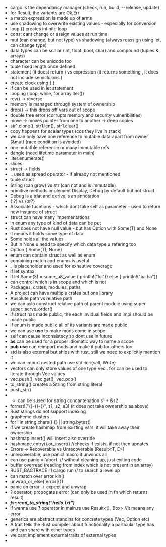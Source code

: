 * cargo is the dependancy manager (check, run, build, --release, update)
* for Result, the variants are Ok,Err
* a match expression is made up of arms
* use shadowing to overwrite existing values - especially for conversion
* loop {} creates infinite loop
* const cant change or assign values at run time
* mut (can change, but not type) vs shadowing (always reassign using let, can change type) 
* data types can be scalar (int, float ,bool, char) and compound (tuples & arrays)
* character can be unicode too
* tuple fixed length once defined
* statement (it doest return ) vs expression (it returns something , it does not include semiclolons )
* create clock using { }
* if can be used in let statement
* looping (loop, while, for array.iter())
* rev() -> reverse
* memory is managed through system of ownership
* drop() -> this drops off vars out of scope
* double free error (corrupts memory and security vulneribilities)
* move -> moves pointer from one to another -> deep copies
* str1.clone(), str1.len(), str1.clear()
* copy happens for scalar types (cos they live in stack)
* we can only have one reference to mutable data apart from owner (&mut) (race condition is avoided)
* one mutatble reference or many immutable refs
* dangle (need lifetime parameter in main)
* .iter.enumerate()
* slices
* struct -> fields
* .. used as spread operator - if already not mentioned
* tuple struct
* String (can grow) vs str (can not and is immutable)
* primitive methods implement Display, Debug by default but not struct
* Debug is a triat and derive is an annotation
* {:?} vs {:#?}
* Associate fucntions - which dont take self as parameter - used to return new instance of struct
* struct can have many impementations
* in enum any type of kind of data can be put
* Rust does not have null value - but has Option<T> with Some(T) and None
* <T> it means it holds some type of data 
* Some holds all the values
* But in None u nedd to specify which data type u refering too
* Option<T> { Some(T), None}
* enum can contain struct as well as enum
* combining match and enums is useful
* _ is placeholder and used for exhautive coverage
* if let syntax
* if let Some(3) = some_u8_value { println!("lol")} else { println!("ha ha")}
* can control which is in scope and which is not
* Packages, crates, modules, paths
* A project can have multiple crates but one library
* Absolute path vs relative path
* we can aslo construct relative path of parent module using super super::serve_order()
* if struct has made public, the each invidual fields and impl should be made public
* if enum is made public all of its variants are made public
* we can use  ****use**** to make mods come in scope
* self can cause inconsistecy so dont use in future
* ****as**** can be used for a proper idiomatic way to name a scope
* ****pub**** ****use**** can reimport mods and make it pub for others too
* std is also external but ships with rust. still we need to explicitly mention it
* we can import nested path use std::io::{self, Write}
* vectors can only store values of one type Vec<T> . for can be used to iterate through Vec values
* vec.push(), vec.get(), vec.pop()
* to_string() creates a String from string literal
* push_str()
* + can be sused for string concantenation s1 + &s2
* format!("{}-{}-{}", s1, s2, s3) (it does not take ownership as above)
* Rust strings do not support indexing
* grapheme clusters
* for i in string.chars() {} || string.bytes()
* if we create hashmap from existing vars, it will take away their ownership
* hashmap.insert() will insert also override
* hashmape.entry().or_insert() //checks if exists, if not then updates
* Errors -> Recoverable vs Unrecoverable (Result<T, E>)
* unrecoverable, use panic! macro it unwinds all
* can use panic = 'abort' // without cleaning up, just exiting code
* buffer overread (reading from index which is not present in an array)
* RUST_BACTRACE=1 cargo run // to search a level up
* can match over error.kin() 
* unwrap_or_else(|error|{})
* panic on error -> expect and unwrap 
* ? operator, propogates error (can only be used in fn which returns result)
* *******fs::read_to_string("hello.txt")*******
* if wanna use ****?**** operator in main.rs use Result<(), Box<dyn Error>> //it means any error
* generics are abstract standins for concrete types (Vec<T>, Option etc)
* A trait tells the Rust compiler about functionality a particular type has and can share with other types
* we cant implement external traits of external types
* 